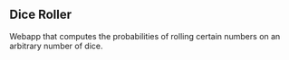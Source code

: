 ## Dice Roller

Webapp that computes the probabilities of rolling certain numbers on an arbitrary number of dice.

